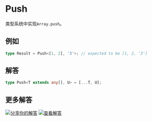 # Push

类型系统中实现`Array.push`。

## 例如

```typescript
type Result = Push<[1, 2], '3'>; // expected to be [1, 2, '3']
```

## 解答

```typescript
type Push<T extends any[], U> = [...T, U];
```

## 更多解答

[![分享你的解答](https://img.shields.io/badge/-%E5%88%86%E4%BA%AB%E4%BD%A0%E7%9A%84%E8%A7%A3%E7%AD%94-teal)](https://tsch.js.org/3057/answer/zh-CN) [![查看解答](https://img.shields.io/badge/-%E6%9F%A5%E7%9C%8B%E8%A7%A3%E7%AD%94-de5a77?logo=awesome-lists&logoColor=white)](https://tsch.js.org/3057/solutions)

